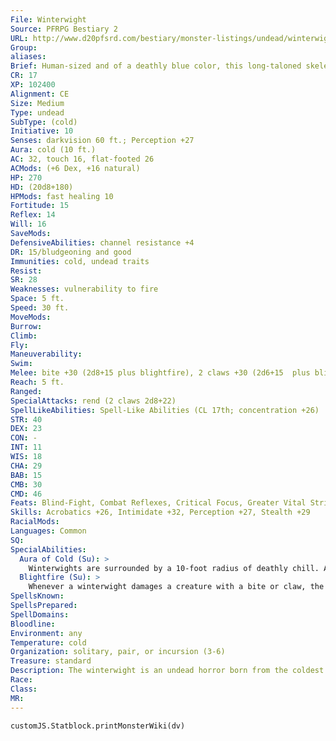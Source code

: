 ```yaml
---
File: Winterwight
Source: PFRPG Bestiary 2
URL: http://www.d20pfsrd.com/bestiary/monster-listings/undead/winterwight
Group: 
aliases: 
Brief: Human-sized and of a deathly blue color, this long-taloned skeletal creature is partially encased in jagged sheets of ice.
CR: 17
XP: 102400
Alignment: CE
Size: Medium
Type: undead
SubType: (cold)
Initiative: 10
Senses: darkvision 60 ft.; Perception +27
Aura: cold (10 ft.)
AC: 32, touch 16, flat-footed 26
ACMods: (+6 Dex, +16 natural)
HP: 270
HD: (20d8+180)
HPMods: fast healing 10
Fortitude: 15
Reflex: 14
Will: 16
SaveMods: 
DefensiveAbilities: channel resistance +4
DR: 15/bludgeoning and good
Immunities: cold, undead traits
Resist: 
SR: 28
Weaknesses: vulnerability to fire
Space: 5 ft.
Speed: 30 ft.
MoveMods: 
Burrow: 
Climb: 
Fly: 
Maneuverability: 
Swim: 
Melee: bite +30 (2d8+15 plus blightfire), 2 claws +30 (2d6+15  plus blightfire)
Reach: 5 ft.
Ranged: 
SpecialAttacks: rend (2 claws 2d8+22)
SpellLikeAbilities: Spell-Like Abilities (CL 17th; concentration +26)  Constant-air walk At will-cone of cold (DC 24), dimension door, greater dispel magic, sleet storm, wall of ice  3/day-polar ray  1/day-control weather
STR: 40
DEX: 23
CON: -
INT: 11
WIS: 18
CHA: 29
BAB: 15
CMB: 30
CMD: 46
Feats: Blind-Fight, Combat Reflexes, Critical Focus, Greater Vital Strike, Improved Initiative, Improved Vital Strike, Lightning Reflexes, Power Attack, Staggering Critical, Vital Strike
Skills: Acrobatics +26, Intimidate +32, Perception +27, Stealth +29
RacialMods: 
Languages: Common
SQ: 
SpecialAbilities:
  Aura of Cold (Su): >
    Winterwights are surrounded by a 10-foot radius of deathly chill. Any creatures within this area during the winterwight's turn takes 2d10 points of cold damage. All creatures of the cold subtype within this area (including the winterwight) are treated as having fast healing 10.
  Blightfire (Su): >
    Whenever a winterwight damages a creature with a bite or claw, the wound erupts with tongues of black fire. For the next 5 rounds, the victim must make a DC 29 Fortitude saving throw at the start of its turn or take 1d6 points of Constitution drain. The winterwight gains 10 temporary hit points each time the creature fails a saving throw against blightfire. A creature cannot be affected by more than one instance of blightfire at a time. The save DC is Charisma-based.
SpellsKnown: 
SpellsPrepared: 
SpellDomains: 
Bloodline: 
Environment: any
Temperature: cold
Organization: solitary, pair, or incursion (3-6)
Treasure: standard
Description: The winterwight is an undead horror born from the coldest depths of the negative energy plane. Infused with the dark, cold magic that permeates this realm of death, the winterwight takes the form of a skeleton coated in armor of jagged ice.  Though it resembles an ordinary skeleton from a distance, the winterwight's frame is much sturdier than the average humanoid's, its frozen armor intertwining with its bone structure to form an incredibly hardy chassis. Sometimes called hatewraiths because of their insatiable lust for suffering, these frozen horrors are often found in areas that suffer from magical cold or frozen climates.  Winterwights are 7 feet tall and weigh 250 pounds.
Race: 
Class: 
MR: 
---
```

```dataviewjs
customJS.Statblock.printMonsterWiki(dv)
```
